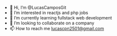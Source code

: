 - 👋 Hi, I’m @LucasCamposGit
- 👀 I’m interested in reactjs and php jobs
- 🌱 I’m currently learning fullstack web development
- 💞️ I’m looking to collaborate on a company
- 📫 How to reach me lucascpn2501@gmail.com

<!---
If you need a entry front-end employed, please contact me!
--->
